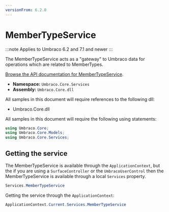 ```yaml
---
versionFrom: 6.2.0
---
```


# MemberTypeService

:::note
Applies to Umbraco 6.2 and 7.1 and newer
:::

The MemberTypeService acts as a "gateway" to Umbraco data for operations which are related to MemberTypes.

[Browse the API documentation for MemberTypeService](https://our.umbraco.com/apidocs/v7/csharp/api/Umbraco.Core.Services.MemberTypeService.html).

 * **Namespace:** `Umbraco.Core.Services`
 * **Assembly:** `Umbraco.Core.dll`

All samples in this document will require references to the following dll:

* Umbraco.Core.dll

All samples in this document will require the following using statements:

```csharp
using Umbraco.Core;
using Umbraco.Core.Models;
using Umbraco.Core.Services;
```

## Getting the service
The MemberTypeService is available through the `ApplicationContext`, but the if you are using a `SurfaceController` or the `UmbracoUserControl` then the MemberTypeService is available through a local `Services` property.

```csharp
Services.MemberTypeService
```

Getting the service through the `ApplicationContext`:

```csharp
ApplicationContext.Current.Services.MemberTypeService
```
